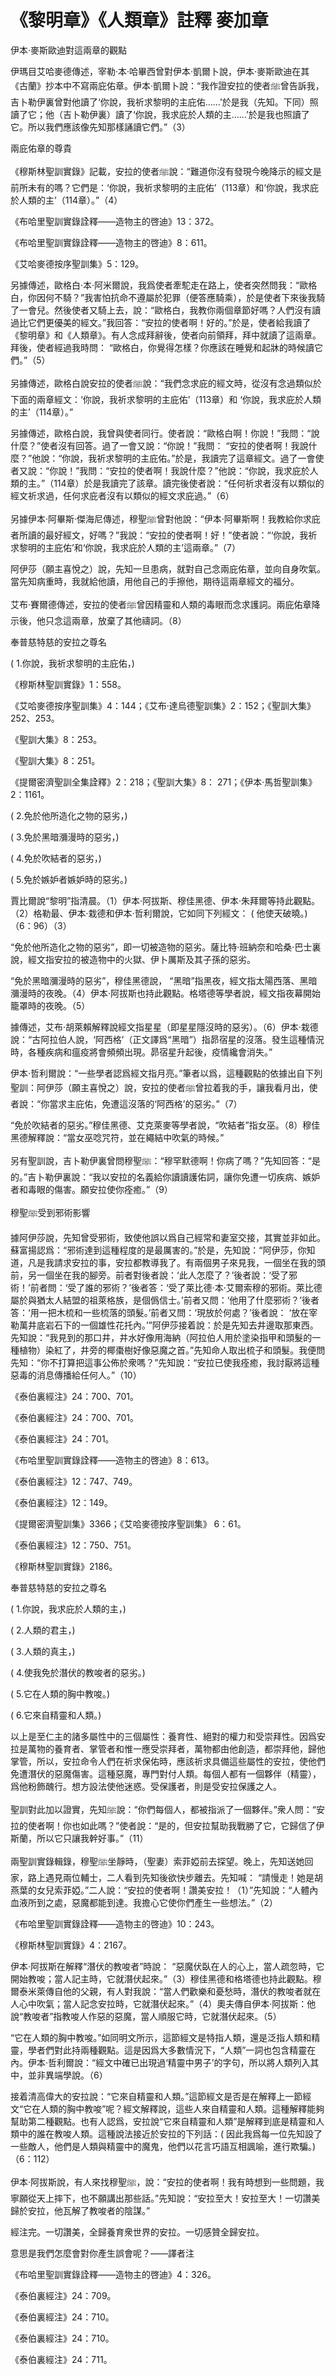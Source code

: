 # 《黎明章》《人類章》註釋 麥加章

伊本·麥斯歐迪對這兩章的觀點

伊瑪目艾哈麥德傳述，宰勒·本·哈畢西曾對伊本·凱爾卜說，伊本·麥斯歐迪在其《古蘭》抄本中不寫兩庇佑章。伊本·凱爾卜說：“我作證安拉的使者ﷺ曾告訴我，吉卜勒伊裏曾對他讀了‘你說，我祈求黎明的主庇佑……’於是我（先知。下同）照讀了它；他（吉卜勒伊裏）讀了‘你說，我求庇於人類的主……’於是我也照讀了它。所以我們應該像先知那樣誦讀它們。”（3）

兩庇佑章的尊貴

《穆斯林聖訓實錄》記載，安拉的使者ﷺ說：“難道你沒有發現今晚降示的經文是前所未有的嗎？它們是：‘你說，我祈求黎明的主庇佑’（113章）和‘你說，我求庇於人類的主’（114章）。”（4）

《布哈里聖訓實錄詮釋——造物主的啓迪》13：372。

《布哈里聖訓實錄詮釋——造物主的啓迪》8：611。

《艾哈麥德按序聖訓集》5：129。



另據傳述，歐格白·本·阿米爾說，我爲使者牽駝走在路上，使者突然問我：“歐格白，你因何不騎？”我害怕抗命不遵屬於犯罪（便答應騎乘），於是使者下來後我騎了一會兒。然後使者又騎上去，說：“歐格白，我教你兩個章節好嗎？人們沒有讀過比它們更優美的經文。”我回答：“安拉的使者啊！好的。”於是，使者給我讀了《黎明章》和《人類章》。有人念成拜辭後，使者向前領拜，拜中就讀了這兩章。拜後，使者經過我時問： “歐格白，你覺得怎樣？你應該在睡覺和起牀的時候讀它們。”（5）

另據傳述，歐格白說安拉的使者ﷺ說：“我們念求庇的經文時，從沒有念過類似於下面的兩章經文：‘你說，我祈求黎明的主庇佑’（113章）和 ‘你說，我求庇於人類的主’（114章）。”

另據傳述，歐格白說，我曾與使者同行。使者說：“歐格白啊！你說！”我問：“說什麼？”使者沒有回答。過了一會又說：“你說！”我問： “安拉的使者啊！我說什麼？”他說：“你說，我祈求黎明的主庇佑。”於是，我讀完了這章經文。過了一會使者又說：“你說！”我問：“安拉的使者啊！我說什麼？”他說：“你說，我求庇於人類的主。”（114章）於是我讀完了該章。讀完後使者說：“任何祈求者沒有以類似的經文祈求過，任何求庇者沒有以類似的經文求庇過。”（6）

另據伊本·阿畢斯·傑海尼傳述，穆聖ﷺ曾對他說：“伊本·阿畢斯啊！我教給你求庇者所讀的最好經文，好嗎？”我說：“安拉的使者啊！好！”使者說：“‘你說，我祈求黎明的主庇佑’和‘你說，我求庇於人類的主’這兩章。”（7）

阿伊莎（願主喜悅之）說，先知一旦患病，就對自己念兩庇佑章，並向自身吹氣。當先知病重時，我就給他讀，用他自己的手擦他，期待這兩章經文的福分。

艾布·賽爾德傳述，安拉的使者ﷺ曾因精靈和人類的毒眼而念求護詞。兩庇佑章降示後，他只念這兩章，放棄了其他禱詞。（8）

奉普慈特慈的安拉之尊名

( 1.你說，我祈求黎明的主庇佑，)

《穆斯林聖訓實錄》1：558。

《艾哈麥德按序聖訓集》4：144；《艾布·達烏德聖訓集》2：152；《聖訓大集》252、253。

《聖訓大集》8：253。

《聖訓大集》8：251。

《提爾密濟聖訓全集詮釋》2：218；《聖訓大集》8： 271；《伊本·馬哲聖訓集》2：1161。

( 2.免於他所造化之物的惡劣，) 

( 3.免於黑暗瀰漫時的惡劣，) 

( 4.免於吹結者的惡劣，)

( 5.免於嫉妒者嫉妒時的惡劣。)

賈比爾說“黎明”指清晨。（1）伊本·阿拔斯、穆佳黑德、伊本·朱拜爾等持此觀點。（2）格勒最、伊本·栽德和伊本·哲利爾說，它如同下列經文： ( 他使天破曉。)（6：96）（3）

“免於他所造化之物的惡劣”，即一切被造物的惡劣。薩比特·班納奈和哈桑·巴士裏說，經文指安拉的被造物中的火獄、伊卜厲斯及其子孫的惡劣。

“免於黑暗瀰漫時的惡劣”，穆佳黑德說， “黑暗”指黑夜，經文指太陽西落、黑暗瀰漫時的夜晚。（4）伊本·阿拔斯也持此觀點。格塔德等學者說，經文指夜幕開始籠罩時的夜晚。（5）

據傳述，艾布·胡萊賴解釋說經文指星星（即星星隱沒時的惡劣）。（6）伊本·栽德說：“古阿拉伯人說，‘阿西格’（正文譯爲“黑暗”）指昴宿星的沒落。發生這種情況時，各種疾病和瘟疫將會頻頻出現。昴宿星升起後，疫情纔會消失。”

伊本·哲利爾說：“一些學者認爲經文指月亮。”筆者以爲，這種觀點的依據出自下列聖訓：阿伊莎（願主喜悅之）說，安拉的使者ﷺ曾拉着我的手，讓我看月出，使者說：“你當求主庇佑，免遭這沒落的‘阿西格’的惡劣。”（7）

“免於吹結者的惡劣。”穆佳黑德、艾克萊麥等學者說，“吹結者”指女巫。（8）穆佳黑德解釋說：“當女巫唸咒符，並在繩結中吹氣的時候。”

另有聖訓說，吉卜勒伊裏曾問穆聖ﷺ：“穆罕默德啊！你病了嗎？”先知回答：“是的。”吉卜勒伊裏說：“我以安拉的名義給你讀讀護佑詞，讓你免遭一切疾病、嫉妒者和毒眼的傷害。願安拉使你痊癒。”（9）

穆聖ﷺ受到邪術影響

據阿伊莎說，先知曾受邪術，致使他誤以爲自己經常和妻室交接，其實並非如此。蘇富揚認爲：“邪術達到這種程度的是最厲害的。”於是，先知說：“阿伊莎，你知道，凡是我請求安拉的事，安拉都教導我了。有兩個男子來見我，一個坐在我的頭前，另一個坐在我的腳旁。前者對後者說：‘此人怎麼了？’後者說：‘受了邪術！’前者問：‘受了誰的邪術？’後者答：‘受了萊比德·本·艾爾索穆的邪術。萊比德屬於與猶太人結盟的祖萊格族，是個僞信士。’前者又問：‘他用了什麼邪術？’後者答：‘用一把木梳和一些梳落的頭髮。’前者又問：‘現放於何處？’後者說： ‘放在宰勒萬井底岩石下的一個雄性花托內。’”阿伊莎接着說：於是先知去井邊取那東西。先知說：“我見到的那口井，井水好像用海納（阿拉伯人用於塗染指甲和頭髮的一種植物）染紅了，井旁的椰棗樹好像惡魔之首。”先知命人取出梳子和頭髮。我便問先知：“你不打算把這事公佈於衆嗎？”先知說：“安拉已使我痊癒，我討厭將這種惡毒的消息傳播給任何人。”（10）

《泰伯裏經注》24：700、701。

《泰伯裏經注》24：700、701。

《泰伯裏經注》24：701。

《布哈里聖訓實錄詮釋——造物主的啓迪》8：613。

《泰伯裏經注》12：747、749。

《泰伯裏經注》12：149。

《提爾密濟聖訓集》3366；《艾哈麥德按序聖訓集》 6：61。

《泰伯裏經注》12：750、751。

《穆斯林聖訓實錄》2186。



奉普慈特慈的安拉之尊名

( 1.你說，我求庇於人類的主，) 

( 2.人類的君主，)

( 3.人類的真主，)

( 4.使我免於潛伏的教唆者的惡劣。) 

( 5.它在人類的胸中教唆。)

( 6.它來自精靈和人類。)

以上是至仁主的諸多屬性中的三個屬性：養育性、絕對的權力和受崇拜性。因爲安拉是萬物的養育者、掌管者和惟一應受崇拜者，萬物都由他創造，都崇拜他，歸他掌管，所以，安拉命令人們在祈求保佑時，應該祈求具備這些屬性的安拉，使他們免遭潛伏的惡魔傷害。這種惡魔，專門對付人類。每個人都有一個夥伴（精靈），爲他粉飾醜行。想方設法使他迷惑。受保護者，則是受安拉保護之人。

聖訓對此加以證實，先知ﷺ說：“你們每個人，都被指派了一個夥伴。”衆人問：“安拉的使者啊！你也如此嗎？”使者說：“是的，但安拉幫助我戰勝了它，它歸信了伊斯蘭，所以它只讓我幹好事。”（11）

兩聖訓實錄輯錄，穆聖ﷺ坐靜時，（聖妻）索菲婭前去探望。晚上，先知送她回家，路上遇見兩位輔士，二人看到先知後欲快步離去。先知喊： “請慢走！她是胡燕葉的女兒索菲婭。”二人說：“安拉的使者啊！讚美安拉！（1）”先知說：“人體內血液所到之處，惡魔都能到達。我擔心它使你們產生一些想法。”（2）

《布哈里聖訓實錄詮釋——造物主的啓迪》10：243。

《穆斯林聖訓實錄》4：2167。

伊本·阿拔斯在解釋“潛伏的教唆者”時說： “惡魔伏臥在人的心上，當人疏忽時，它開始教唆；當人記主時，它就潛伏起來。”（3）穆佳黑德和格塔德也持此觀點。穆爾泰米萊傳自他的父親，有人對我說：“當人們歡樂和憂愁時，潛伏的教唆者就在人心中吹氣；當人記念安拉時，它就潛伏起來。”（4）奧夫傳自伊本·阿拔斯：他說“教唆者”指教唆人作惡的惡魔，當人順服它時，它就潛伏起來。（5）

“它在人類的胸中教唆。”如同明文所示，這節經文是特指人類，還是泛指人類和精靈，學者們對此持兩種觀點。這是因爲大多數情況下，“人類”一詞也包含精靈在內。伊本·哲利爾說：“經文中確已出現過‘精靈中男子’的字句，所以將人類列入其中，並非異端學說。（6）

接着清高偉大的安拉說：“它來自精靈和人類。”這節經文是否是在解釋上一節經文“它在人類的胸中教唆”呢？經文解釋說，這些人來自精靈和人類。這種解釋能夠幫助第二種觀點。也有人認爲，安拉說“它來自精靈和人類”是解釋到底是精靈和人類中的誰在教唆人類。這種說法接近於安拉的下列話：( 因此我爲每一位先知設了一些敵人，他們是人類與精靈中的魔鬼，他們以花言巧語互相諷喻，進行欺騙。)（6：112）

伊本·阿拔斯說，有人來找穆聖ﷺ，說：“安拉的使者啊！我有時想到一些問題，我寧願從天上摔下，也不願講出那些話。”先知說：“安拉至大！安拉至大！一切讚美歸於安拉，他瓦解了教唆者的陰謀。”

經注完。一切讚美，全歸養育衆世界的安拉。一切感贊全歸安拉。


意思是我們怎麼會對你產生誤會呢？——譯者注

《布哈里聖訓實錄詮釋——造物主的啓迪》4：326。

《泰伯裏經注》24：709。

《泰伯裏經注》24：710。

《泰伯裏經注》24：710。

《泰伯裏經注》24：711。